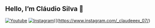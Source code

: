 ## Hello, I’m Cláudio Silva 👋

[![Youtube](https://img.shields.io/badge/YouTube-FF0000?style=for-the-badge&logo=youtube&logoColor=white)](https://www.youtube.com/@kiureeex_007)  [![Instagram](https://img.shields.io/badge/YouTube-FF0000?style=for-the-badge&logo=youtube&logoColor=white)](https://www.youtube.com/@kiureeex_007))](https://www.instagram.com/_claudeeex_07/)  
